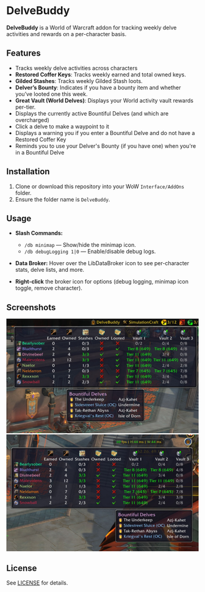 # DelveBuddy

**DelveBuddy** is a World of Warcraft addon for tracking weekly delve activities and rewards on a per-character basis.

## Features

- Tracks weekly delve activities across characters
 - **Restored Coffer Keys**: Tracks weekly earned and total owned keys.
 - **Gilded Stashes**: Tracks weekly Gilded Stash loots.
 - **Delver’s Bounty**: Indicates if you have a bounty item and whether you’ve looted one this week.
 - **Great Vault (World Delves)**: Displays your World activity vault rewards per-tier.
- Displays the currently active Bountiful Delves (and which are overcharged)
 - Click a delve to make a waypoint to it
- Displays a warning you if you enter a Bountiful Delve and do not have a Restored Coffer Key
- Reminds you to use your Delver's Bounty (if you have one) when you're in a Bountiful Delve

## Installation

1. Clone or download this repository into your WoW `Interface/AddOns` folder.
2. Ensure the folder name is `DelveBuddy`.

## Usage

- **Slash Commands:**
  - `/db minimap` — Show/hide the minimap icon.
  - `/db debugLogging 1|0` — Enable/disable debug logs.

- **Data Broker:** Hover over the LibDataBroker icon to see per-character stats, delve lists, and more.
- **Right-click** the broker icon for options (debug logging, minimap icon toggle, remove character).

## Screenshots
![DelveBuddy Data Broker Tooltip](screenshots/DataBrokerTooltip.jpg)
![DelveBuddy Minimap Icon Tooltip](screenshots/MiniMapTooltip.jpg)

## License

See [LICENSE](./LICENSE) for details.

